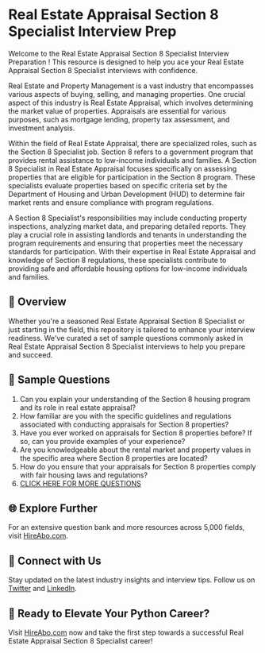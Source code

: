 # Real Estate Appraisal Section 8 Specialist Interview Prep

Welcome to the Real Estate Appraisal Section 8 Specialist Interview Preparation ! This resource is designed to help you ace your Real Estate Appraisal Section 8 Specialist interviews with confidence.

Real Estate and Property Management is a vast industry that encompasses various aspects of buying, selling, and managing properties. One crucial aspect of this industry is Real Estate Appraisal, which involves determining the market value of properties. Appraisals are essential for various purposes, such as mortgage lending, property tax assessment, and investment analysis.

Within the field of Real Estate Appraisal, there are specialized roles, such as the Section 8 Specialist job. Section 8 refers to a government program that provides rental assistance to low-income individuals and families. A Section 8 Specialist in Real Estate Appraisal focuses specifically on assessing properties that are eligible for participation in the Section 8 program. These specialists evaluate properties based on specific criteria set by the Department of Housing and Urban Development (HUD) to determine fair market rents and ensure compliance with program regulations.

A Section 8 Specialist's responsibilities may include conducting property inspections, analyzing market data, and preparing detailed reports. They play a crucial role in assisting landlords and tenants in understanding the program requirements and ensuring that properties meet the necessary standards for participation. With their expertise in Real Estate Appraisal and knowledge of Section 8 regulations, these specialists contribute to providing safe and affordable housing options for low-income individuals and families.

## 🚀 Overview

Whether you're a seasoned Real Estate Appraisal Section 8 Specialist or just starting in the field, this repository is tailored to enhance your interview readiness. We've curated a set of sample questions commonly asked in Real Estate Appraisal Section 8 Specialist interviews to help you prepare and succeed.

## 📝 Sample Questions

1. Can you explain your understanding of the Section 8 housing program and its role in real estate appraisal?
2. How familiar are you with the specific guidelines and regulations associated with conducting appraisals for Section 8 properties?
3. Have you ever worked on appraisals for Section 8 properties before? If so, can you provide examples of your experience?
4. Are you knowledgeable about the rental market and property values in the specific area where Section 8 properties are located?
5. How do you ensure that your appraisals for Section 8 properties comply with fair housing laws and regulations?
6. [CLICK HERE FOR MORE QUESTIONS](https://hireabo.com/job/21_2_30/Real%20Estate%20Appraisal%20Section%208%20Specialist)

## 🌐 Explore Further

For an extensive question bank and more resources across 5,000 fields, visit [HireAbo.com](https://www.hireabo.com).

## 📱 Connect with Us

Stay updated on the latest industry insights and interview tips. Follow us on [Twitter](https://twitter.com/hireabo) and [LinkedIn](https://www.linkedin.com/in/hire-abo-3609972a8/).

## 🚀 Ready to Elevate Your Python Career?

Visit [HireAbo.com](https://www.hireabo.com) now and take the first step towards a successful Real Estate Appraisal Section 8 Specialist career!